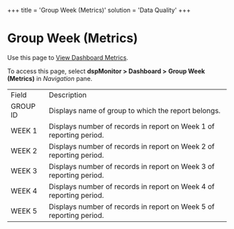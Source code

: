 +++
title = 'Group Week (Metrics)'
solution = 'Data Quality'
+++

# Group Week (Metrics)

<div class="use">

Use this page to [View Dashboard
Metrics](../Use_Cases/View_Dashboard_Metrics.htm).

</div>

To access this page, select <span style="font-weight: bold;">dspMonitor
\> </span>**Dashboard \>** **Group Week
(Metrics)** in *Navigation* pane.

|          |                                                                     |
| -------- | ------------------------------------------------------------------- |
| Field    | Description                                                         |
| GROUP ID | Displays name of group to which the report belongs.                 |
| WEEK 1   | Displays number of records in report on Week 1 of reporting period. |
| WEEK 2   | Displays number of records in report on Week 2 of reporting period. |
| WEEK 3   | Displays number of records in report on Week 3 of reporting period. |
| WEEK 4   | Displays number of records in report on Week 4 of reporting period. |
| WEEK 5   | Displays number of records in report on Week 5 of reporting period. |
